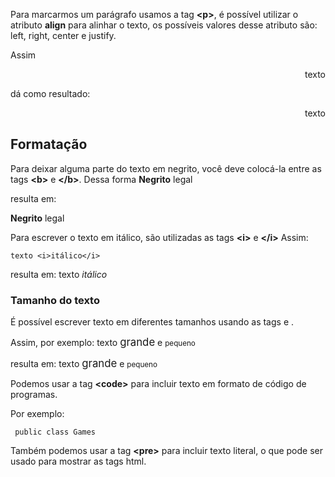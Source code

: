 Para marcarmos um parágrafo usamos a tag <b><p\></b>, é possível utilizar o atributo <b>align</b> para alinhar
o texto, os possíveis valores desse atributo são: left, right, center e justify.

Assim 
	<p align="right">texto</p> 
dá como resultado:

<p align="right">texto</p>

<h2>Formatação</h2>

Para deixar alguma parte do texto em negrito, você deve colocá-la entre as tags <b><b\></b> e <b></b\></b>.
Dessa forma 
	<b>Negrito</b> legal 
	
resulta em:

<b>Negrito</b> legal

Para escrever o texto em itálico, são utilizadas as tags <b><i\></b> e <b></i\></b>
Assim:

	texto <i>itálico</i>
	
resulta em:
texto <i>itálico</i>

<h3>Tamanho do texto</h3>
É possível escrever texto em diferentes tamanhos usando as tags <b><big\></b> e <b><small\></b>.

Assim, por exemplo:
	texto <big>grande</big> e <small>pequeno</small>
	
resulta em:
texto <big>grande</big> e <small>pequeno</small>

Podemos usar a tag <b><code\></b> para incluir texto em formato de código de programas.

Por exemplo:

<code> public class Games </code>

Também podemos usar a tag <b><pre\></b> para incluir texto literal, o que pode ser usado para mostrar as tags html.
  